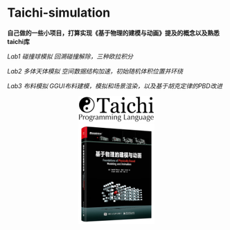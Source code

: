 # Taichi-simulation

**自己做的一些小项目，打算实现《基于物理的建模与动画》提及的概念以及熟悉taichi库**

*Lab1 碰撞球模拟 回溯碰撞解除，三种欧拉积分*

*Lab2 多体天体模拟  空间数据结构加速，初始随机体积位置并环绕*

*Lab3 布料模拟 GGUI布料建模，模拟和场景渲染，以及基于胡克定律的PBD改进*

<div align=center>
<img src="https://github.com/1242857339/Taichi-simulation/blob/main/taichi.png" width = "35%" height = "35%" />
</div>

<div align=center>
<img src="https://github.com/1242857339/Taichi-simulation/blob/main/book.jpg" width = "35%" height = "35%" />
</div>
